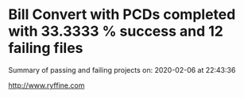 # Bill Convert with PCDs completed with 33.3333 % success and 12 failing files

Summary of passing and failing projects on: 2020-02-06 at 22:43:36

http://www.ryffine.com
